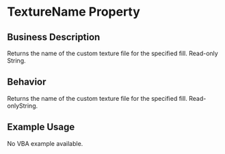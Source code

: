 # TextureName Property

## Business Description
Returns the name of the custom texture file for the specified fill. Read-only String.

## Behavior
Returns the name of the custom texture file for the specified fill. Read-onlyString.

## Example Usage
No VBA example available.